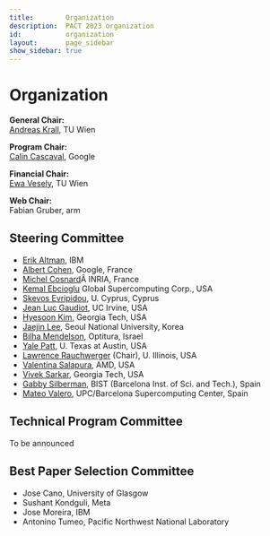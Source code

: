 ```yaml
---
title:        Organization
description:  PACT 2023 organization
id:           organization
layout:       page_sidebar
show_sidebar: true
---
```


# Organization

**General Chair:**<br>
[Andreas Krall](https://informatics.tuwien.ac.at/people/andreas-krall), TU Wien

**Program Chair:**<br>
[Calin Cascaval](https://conf.researchr.org/profile/conf/calincascaval), Google

**Financial Chair:**<br>
[Ewa Vesely](https://informatics.tuwien.ac.at/people/ewa-vesely), TU Wien

<!-- **Local Arrangements Chair:**<br>
[Yuri Alexeev](https://www.anl.gov/profile/yuri-alexeev), Argonne National Lab

**Workshop/Tutorial Chair:**<br>
[Manoj Kumar](https://www.linkedin.com/in/manoj-kumar-3a06902/), IBM

**Publicity Co-Chairs:**

- Europe: [Alexandra Jimborean](https://webs.um.es/alexandra.jimborean/miwiki/doku.php), U. Murcia
- Asia: [Rio Yokota](https://www.rio.gsic.titech.ac.jp/en/member/yokota.html), Tokyo Institute of Technology
- Americas: [Hari Sundar](https://www.cs.utah.edu/~hari/), U. Utah

**ACM Student Research Competition Chair:**<br>
[Saugata Ghose](https://ghose.cs.illinois.edu/), U. Illinois

**Artifact Evaluation Committee Chair:**<br>
[Sven-Bodo Scholz](https://www.ru.nl/en/people/scholz-s), Radboud U.
 -->

**Web Chair:**<br>
Fabian Gruber, arm


## Steering Committee

- [Erik Altman](https://researcher.watson.ibm.com/researcher/view.php?person=us-ealtman), IBM
- [Albert Cohen](https://research.google/people/106208/), Google, France
- [Michel Cosnard](http://www-sop.inria.fr/members/Michel.Cosnard/)Â INRIA, France
- [Kemal Ebcioglu](http://global-supercomputing.com/people/kemal.ebcioglu/) Global Supercomputing Corp., USA
- [Skevos Evripidou](https://cy.linkedin.com/in/skevos-evripidou-55a7b2), U. Cyprus, Cyprus
- [Jean Luc Gaudiot](http://pascal.eng.uci.edu/people/gaudiot.html), UC Irvine, USA
- [Hyesoon Kim](https://faculty.cc.gatech.edu/~hyesoon/), Georgia Tech, USA
- [Jaejin Lee](https://sites.google.com/view/jaejinlee), Seoul National University, Korea
- [Bilha Mendelson](https://www.linkedin.com/in/bilha-mendelson-36208a1/?originalSubdomain=il), Optitura, Israel
- [Yale Patt](http://users.ece.utexas.edu/~patt/), U. Texas at Austin, USA
- [Lawrence Rauchwerger](https://cs.illinois.edu/about/people/all-faculty/rwerger) (Chair), U. Illinois, USA
- [Valentina Salapura](https://www.linkedin.com/in/valentina-salapura-81924a44), AMD, USA
- [Vivek Sarkar](https://vsarkar.cc.gatech.edu/), Georgia Tech, USA
- [Gabby Silberman](https://es.linkedin.com/in/gabbysilberman), BIST (Barcelona Inst. of Sci. and Tech.), Spain
- [Mateo Valero](https://www.bsc.es/mateo-valero), UPC/Barcelona Supercomputing Center, Spain

## Technical Program Committee

To be announced

<!--
- Albert Cohen, Google
- Alex Eichenberger, IBM
- Alex McCaskey, NVIDIA
- Ali Javadi, IBM
- Ana Lucia Varbanescu, University of Amsterdam
- Anne Elster, Norwegian University of Science and Technology
- Antonino Tumeo, Pacific Northwest National Laboratory
- Aydin Buluc, University of California, Berkeley
- Basilio Fraguela, Universidade da Coruña
- Benjamin Brock, University of California, Berkeley
- Calin Cascaval, Google
- Charith Mendis, University of Illinois at Urbana-Champaign
- Daniele Spampinato, Huawei Technologies Switzerland AG
- Devesh Tiwari, Northeastern University
- Dimitrios Nikolopoulos, Virginia Tech
- Dounia Khaldi, Intel
- Fernando Pereira, University of Minas Gerais
- Gianfranco Bilardi, University of Padova
- Girish Mururu, Google
- Guido Araujo, University of Campinas
- Gushu Li, University of California, Santa Barbara
- Jacques Pienaar, Google
- Jaejin Lee, Seoul National University
- James Tuck, North Carolina State University
- João Carvalho, University of Alberta
- Jose Cano, University of Glasgow
- Juan Manuel Cebrian Gonzalez, Universidad de Murcia
- Kei Hiraki, Preferred Networks
- Keiji Kimura, Waseda University
- Meghan Cowan, Microsoft
- Michael Burke, Rice University
- Mikel Lujan, University of Manchester
- Milind Girkar, Intel
- Nelson Amaral, University of Alberta
- Nishil Talati, University of Michigan
- Paul H J Kelly, Imperial College
- Prakash Murali, Microsoft
- Prasanth Chatarasi, IBM
- Ramon Bertran, IBM
- Roshan Dathathri, Katana Graph
- Saday Sadayappan, University of Utah
- Saugata Ghose, University of Illinois at Urbana-Champaign
- Sushant Kondguli, Meta
- Swamit Tannu, University of Wisconsin
- Thien Nguyen, Quantum Brilliance
- Thomas Gross, ETH Zürich
- Timothy Mattson, Intel
- Tze Meng Low, Carnegie Mellon University
- Ulya R. Karpuzcu, University of Minnesota
- Wei Han, AMD
- Wenwen Wang, University of Georgia
- Wibe (Bert) de Jong, Lawrence Berkeley Laboratory
- Xavier Martorell, Technical University of Catalunya
- Yiannis Papadopoulos, AMD
- Yongshan Ding, Yale University
- Zehra Sura, Bloomberg -->

## Best Paper Selection Committee

- Jose Cano, University of Glasgow
- Sushant Kondguli, Meta
- Jose Moreira, IBM
- Antonino Tumeo, Pacific Northwest National Laboratory

<!-- 
## Artifact Evaluation Committee

(TBA)

-->
